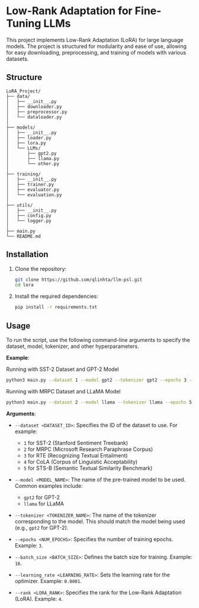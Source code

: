# Low-Rank Adaptation for Fine-Tuning LLMs

This project implements Low-Rank Adaptation (LoRA) for large language models. The project is structured for
modularity and ease of use, allowing for easy downloading, preprocessing, and training of models with various datasets.

## Structure

```
LoRA_Project/
├── data/
│   ├── __init__.py
│   ├── downloader.py
│   ├── preprocessor.py
│   └── dataloader.py
│
├── models/
│   ├── __init__.py
│   ├── loader.py
│   ├── lora.py
│   └── LLMs/
│       ├── gpt2.py
│       ├── llama.py
│       └── other.py
│
├── training/
│   ├── __init__.py
│   ├── trainer.py
│   ├── evaluator.py
│   └── evaluation.py
│
├── utils/
│   ├── __init__.py
│   ├── config.py
│   └── logger.py
│
├── main.py
└── README.md
```

## Installation

1. Clone the repository:
   ```bash
   git clone https://github.com/qlinhta/llm-psl.git
   cd lora
   ```

2. Install the required dependencies:
   ```bash
   pip install -r requirements.txt
   ```

## Usage

To run the script, use the following command-line arguments to specify the dataset, model, tokenizer, and other
hyperparameters.

**Example**:

Running with SST-2 Dataset and GPT-2 Model

```bash
python3 main.py --dataset 1 --model gpt2 --tokenizer gpt2 --epochs 3 --batch_size 16 --learning_rate 0.0001 --rank 4
```

Running with MRPC Dataset and LLaMA Model

```bash
python3 main.py --dataset 2 --model llama --tokenizer llama --epochs 5 --batch_size 32 --learning_rate 0.00005 --rank 4
```

**Arguments**:

- `--dataset <DATASET_ID>`: Specifies the ID of the dataset to use. For example:
    - `1` for SST-2 (Stanford Sentiment Treebank)
    - `2` for MRPC (Microsoft Research Paraphrase Corpus)
    - `3` for RTE (Recognizing Textual Entailment)
    - `4` for CoLA (Corpus of Linguistic Acceptability)
    - `5` for STS-B (Semantic Textual Similarity Benchmark)

- `--model <MODEL_NAME>`: The name of the pre-trained model to be used. Common examples include:
    - `gpt2` for GPT-2
    - `llama` for LLaMA

- `--tokenizer <TOKENIZER_NAME>`: The name of the tokenizer corresponding to the model. This should match the model
  being used (e.g., `gpt2` for GPT-2).

- `--epochs <NUM_EPOCHS>`: Specifies the number of training epochs. Example: `3`.

- `--batch_size <BATCH_SIZE>`: Defines the batch size for training. Example: `16`.

- `--learning_rate <LEARNING_RATE>`: Sets the learning rate for the optimizer. Example: `0.0001`.

- `--rank <LORA_RANK>`: Specifies the rank for the Low-Rank Adaptation (LoRA). Example: `4`.
